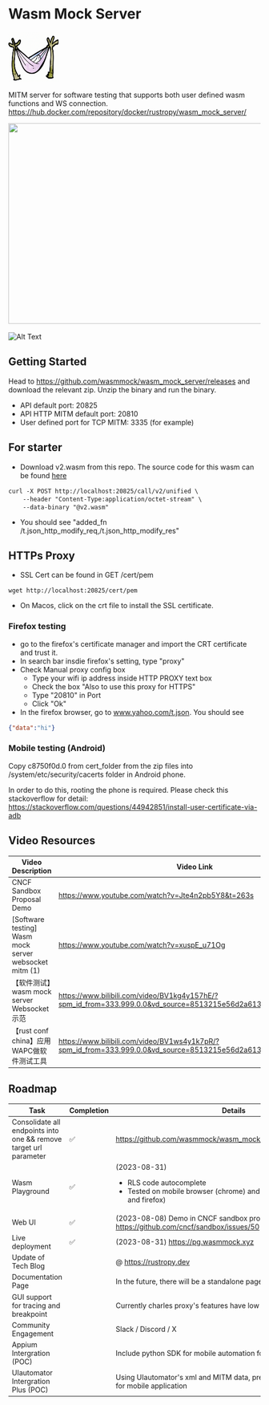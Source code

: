 # Wasm Mock Server
<img src="https://github.com/wasmmock/wasm_mock_rust/blob/main/hammock-min.png" width="100" height="100">

MITM server for software testing that supports both user defined wasm functions and WS connection.
https://hub.docker.com/repository/docker/rustropy/wasm_mock_server/

<img src="https://rustropy.netlify.app/images/wasmtesting.png" width="600" height="400">

![Alt Text](./desktop.gif)

## Getting Started
Head to https://github.com/wasmmock/wasm_mock_server/releases and download the relevant zip. Unzip the binary and run the binary.

* API default port: 20825
* API HTTP MITM default port: 20810 
* User defined port for TCP MITM: 3335 (for example)


## For starter
- Download v2.wasm from this repo.
The source code for this wasm can be found [here](https://github.com/wasmmock/wasm_mock_rust/blob/main/examples/http_fiddler/v2.rs)

```shell
curl -X POST http://localhost:20825/call/v2/unified \
    --header "Content-Type:application/octet-stream" \
	--data-binary "@v2.wasm"
```
- You should see "added_fn /t.json_http_modify_req,/t.json_http_modify_res"

## HTTPs Proxy
- SSL Cert can be found in GET /cert/pem
```shell
wget http://localhost:20825/cert/pem
```
- On Macos, click on the crt file to install the SSL certificate. 
### Firefox testing
- go to the firefox's certificate manager and import the CRT certificate and trust it.
- In search bar insdie firefox's setting, type "proxy"
- Check Manual proxy config box
    - Type your wifi ip address inside HTTP PROXY text box
    - Check the box "Also to use this proxy for HTTPS"
    - Type "20810" in Port
    - Click "Ok"
- In the firefox browser, go to www.yahoo.com/t.json. You should see
```json
{"data":"hi"}
```
### Mobile testing (Android)
Copy c8750f0d.0 from cert_folder from the zip files into /system/etc/security/cacerts folder in Android phone.

In order to do this, rooting the phone is required.
Please check this stackoverflow for detail: https://stackoverflow.com/questions/44942851/install-user-certificate-via-adb

## Video Resources
| Video Description  | Video Link |
| ------------- | ------------- |
| CNCF Sandbox Proposal Demo  | https://www.youtube.com/watch?v=Jte4n2pb5Y8&t=263s  |
| [Software testing] Wasm mock server websocket mitm (1)  | https://www.youtube.com/watch?v=xuspE_u71Og  |
| 【软件测试】wasm mock server Websocket 示范  | https://www.bilibili.com/video/BV1kg4y157hE/?spm_id_from=333.999.0.0&vd_source=8513215e56d2a613eb870e5ccc630e88  |
| 【rust conf china】应用WAPC做软件测试工具   | https://www.bilibili.com/video/BV1ws4y1k7pR/?spm_id_from=333.999.0.0&vd_source=8513215e56d2a613eb870e5ccc630e88  |

## Roadmap
| Task  | Completion | Details |
| ------------- | ------------- | ------------- |
| Consolidate all endpoints into one && remove target url parameter  | ✅ | https://github.com/wasmmock/wasm_mock_server/releases/tag/v0.1.2    |
| Wasm Playground  | ✅    | (2023-08-31) <ul><li>RLS code autocomplete</li><li> Tested on mobile browser (chrome) and desktop browser (chrome and firefox)</li></ul> |
| Web UI   | ✅  | (2023-08-08) Demo in CNCF sandbox proposal https://github.com/cncf/sandbox/issues/50 |
| Live deployment   | ✅   | (2023-08-31) https://pg.wasmmock.xyz |
| Update of Tech Blog   |    | @ https://rustropy.dev |
| Documentation Page   |    | In the future, there will be a standalone page for wasmmock |
| GUI support for tracing and breakpoint   |    | Currently charles proxy's features have low priority. In the future,  |
| Community Engagement   |    | Slack / Discord / X |
| Appium Intergration (POC)  |    | Include python SDK for mobile automation for android emulator |
| UIautomator Intergration Plus (POC) |    | Using UIautomator's xml and MITM data, predicts possible test cases for mobile application   |